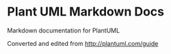 # Plant UML Markdown Docs

Markdown documentation for PlantUML

Converted and edited from http://plantuml.com/guide
